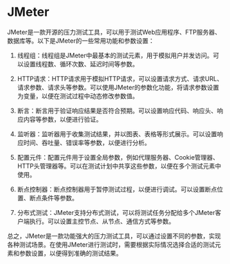 # JMeter



JMeter是一款开源的压力测试工具，可以用于测试Web应用程序、FTP服务器、数据库等。以下是JMeter的一些常用功能和参数设置：

1. 线程组：线程组是JMeter中最基本的测试元素，用于模拟用户并发访问。可以设置线程数、循环次数、延迟时间等参数。

2. HTTP请求：HTTP请求用于模拟HTTP请求，可以设置请求方式、请求URL、请求参数、请求头等参数。可以使用JMeter的参数化功能，将请求参数设置为变量，以便在测试过程中动态修改参数值。

3. 断言：断言用于验证响应结果是否符合预期。可以设置响应代码、响应头、响应内容等参数，以便进行验证。

4. 监听器：监听器用于收集测试结果，并以图表、表格等形式展示。可以设置响应时间、吞吐量、错误率等参数，以便进行分析。

5. 配置元件：配置元件用于设置全局参数，例如代理服务器、Cookie管理器、HTTP头管理器等。可以在测试计划中共享这些参数，以便在多个测试元素中使用。

6. 断点控制器：断点控制器用于暂停测试过程，以便进行调试。可以设置断点位置、断点条件等参数。

7. 分布式测试：JMeter支持分布式测试，可以将测试任务分配给多个JMeter客户端执行。可以设置主控节点、从节点、通信方式等参数。

总之，JMeter是一款功能强大的压力测试工具，可以通过设置不同的参数，实现各种测试场景。在使用JMeter进行测试时，需要根据实际情况选择合适的测试元素和参数设置，以便得到准确的测试结果。